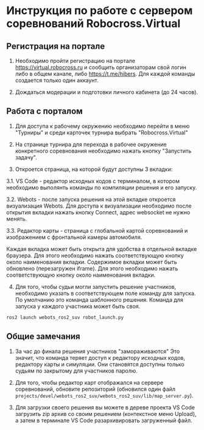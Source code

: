 # Инструкция по работе с сервером соревнований  Robocross.Virtual

## Регистрация на портале
1. Необходимо пройти регистрацию на портале https://virtual.robocross.ru и сообщить организаторам свой логин либо в общем канале, либо https://t.me/hibers. Для каждой команды создается только один аккаунт.

2. Дождаться модерации и подготовки личного кабинета (до 24 часов).

## Работа с порталом

1. Для доступа к рабочему окружению необходимо перейти в меню "Турниры" и среди карточек турнира выбрать "Robocross.Virtual"

2. На странице турнира для перехода в рабочее окружение конкретного соревнования необходимо нажать кнопку "Запустить задачу".

3. Откроется страница, на которой будут доступны 3 вкладки:

3.1. VS Code - редактор исходных кодов с терминалом, в котором необходимо выполянть команды по компиляции решения и его запуску.

3.2. Webots - после запуска решения на этой вкладке откроется визуализация Webots. Для доступа к визуализации необходимо после открытия вкладки нажать кнопку Connect, адрес websocket не нужно менять.

3.3. Редактор карты - страница с глобальной картой соревнований и изображением с фронтальной камеры автомобиля.

Каждая вкладка может быть открыта для удобства в отдельной вкладке браузера. Для этого необходимо нажать соответствующую кнопку около наименования вкладки.
Содержимое вкладки может быть обновлено (перезагружен iframe). Для этого необходимо нажать соответствующую кнопку около наименования вкладки.

4. Для того, чтобы судьи могли запустить решение участников, необходимо указать в соответствующем поле команду для запуска. По умолчанию это команда шаблонного решения. Команда для запуска у каждого участника может быть своя.

```bash
ros2 launch webots_ros2_suv robot_launch.py
```

## Общие замечания
1. За час до финала решения участников "замораживаются" Это значит, что команда теряет доступ к редактору исходных кодов, редактору карты и симуляции. Они становятся доступны только судьям  по закрытому для участников паролю.

2. Для того, чтобы редактор карт отображался на сервере соревнований, обновите репозиторий (обновился один файл `projects/devel/webots_ros2_suv/webots_ros2_suv/lib/map_server.py`).

3. Для загрузки своего решения вы можете в дереве проекта VS Code загрузить zip архив со своим решением (контекстное меню Upload), а затем в терминале VS Code разархивировать загруженный файл.